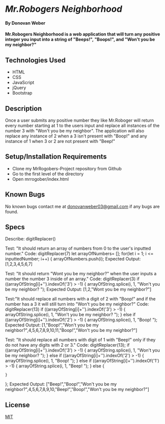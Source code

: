 # _Mr.Robogers Neighborhood_

#### By Donovan Weber

#### Mr.Robogers Neighborhood is a web application that will turn any positive integer you input into a string of "Beeps!", "Boops!", and "Won't you be my neighbor?"

## Technologies Used

* HTML
* CSS
* JavaScript
* jQuery
* Bootstrap 

## Description
Once a user submits any positive number they like Mr.Roboger will return every number starting at 1 to the users input and replace all instances of the number 3 with "Won't you be my neighbor". The application will also replace any instance of 2 when a 3 isn't present with "Boop!" and any instance of 1 when 3 or 2 are not present with "Beep!"

## Setup/Installation Requirements

* Clone my MrRogobers-Project repository from Github
* Go to the first level of the directory
* Open mrrogober/index.html

## Known Bugs

No known bugs contact me at [donovanweber03@gmail.com](mailto:donovanweber03@gmail.com) if any bugs are found.

## Specs

Describe: digitReplacer()

Test: "It should return an array of numbers from 0 to the user's inputted number."
Code: digitReplacer(7)
let arrayOfNumbers= [];
for(let i = 1; i <= inputtedNumber; i++) {
    arrayOfNumbers.push(i);
Expected Output:[1,2,3,4,5,6,7] 

Test: "It should return "Wont you be my neighbor?" when the user inputs a number the number 3 inside of an array."
Code: digitReplacer(3)
if ((arrayOfString[i]+'').indexOf('3') > -1) {
      arrayOfString.splice(i, 1, "Won't you be my neighbor? ");
Expected Output: [1,2,"Wont you be my neighbor?"]

Test:"It should replace all numbers with a digit of 2 with "Boop!" and if the number has a 3 it will still turn into "Won't you be my neighbor?"
Code: digitReplacer(13)
if ((arrayOfString[i]+'').indexOf('3') > -1) {
      arrayOfString.splice(i, 1, "Won't you be my neighbor? ");
    } else if ((arrayOfString[i]+'').indexOf('2') > -1) {
      arrayOfString.splice(i, 1, "Boop! ");
Expected Output: [1,"Boop!","Won't you be my neighbor?",4,5,6,7,8,9,10,11,"Boop!","Won't you be my neighbor?"] 

Test: "It should replace all numbers with  digit of 1 with "Beep!" only if they do not have any digits with 2 or 3."
Code: digitReplacer(13);
if ((arrayOfString[i]+'').indexOf('3') > -1) {
      arrayOfString.splice(i, 1, "Won't you be my neighbor? ");
    } else if ((arrayOfString[i]+'').indexOf('2') > -1) {
      arrayOfString.splice(i, 1, "Boop! ");
    } else if ((arrayOfString[i]+'').indexOf('1') > -1) {
      arrayOfString.splice(i, 1, "Beep! ");
    } else {

    }
  };
  Expected Output: ["Beep!","Boop!","Won't you be my neighbor?",4,5,6,7,8,9,10,"Beep!","Boop!","Won't you be my neighbor?"] 

## License

[MIT](https://choosealicense.com/licenses/mit/)
